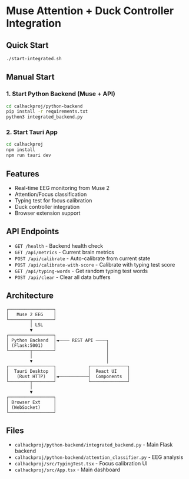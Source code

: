 # Muse Attention + Duck Controller Integration

## Quick Start

```bash
./start-integrated.sh
```

## Manual Start

### 1. Start Python Backend (Muse + API)
```bash
cd calhackproj/python-backend
pip install -r requirements.txt
python3 integrated_backend.py
```

### 2. Start Tauri App
```bash
cd calhackproj
npm install
npm run tauri dev
```

## Features

- Real-time EEG monitoring from Muse 2
- Attention/Focus classification
- Typing test for focus calibration
- Duck controller integration
- Browser extension support

## API Endpoints

- `GET /health` - Backend health check
- `GET /api/metrics` - Current brain metrics
- `POST /api/calibrate` - Auto-calibrate from current state
- `POST /api/calibrate-with-score` - Calibrate with typing test score
- `GET /api/typing-words` - Get random typing test words
- `POST /api/clear` - Clear all data buffers

## Architecture

```
┌─────────────────┐
│   Muse 2 EEG    │
└────────┬────────┘
         │ LSL
         ▼
┌─────────────────┐
│ Python Backend  │◄──── REST API ────┐
│ (Flask:5001)    │                   │
└────────┬────────┘                   │
         │                            │
         ▼                            │
┌─────────────────┐            ┌──────────────┐
│  Tauri Desktop  │            │  React UI    │
│   (Rust HTTP)   │◄───────────┤  Components  │
└────────┬────────┘            └──────────────┘
         │
         ▼
┌─────────────────┐
│ Browser Ext     │
│ (WebSocket)     │
└─────────────────┘
```

## Files

- `calhackproj/python-backend/integrated_backend.py` - Main Flask backend
- `calhackproj/python-backend/attention_classifier.py` - EEG analysis
- `calhackproj/src/TypingTest.tsx` - Focus calibration UI
- `calhackproj/src/App.tsx` - Main dashboard
